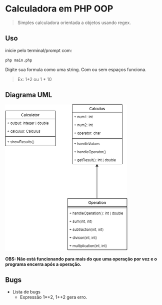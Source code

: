 # Calculadora em PHP OOP
> Simples calculadora orientada a objetos usando regex.

## Uso

inicie pelo terminal/prompt com:
```
php main.php
```
Digite sua formula como uma string. Com ou sem espaços funciona. 
> Ex: 1+2 ou 1 * 10

## Diagrama UML

![diagrama uml](diagrama.png)

**OBS: Não está funcionando para mais do que uma operação por vez e o programa encerra após a operação.**

## Bugs

* Lista de bugs
  * Expressão 1*+2, 1++2 gera erro.
